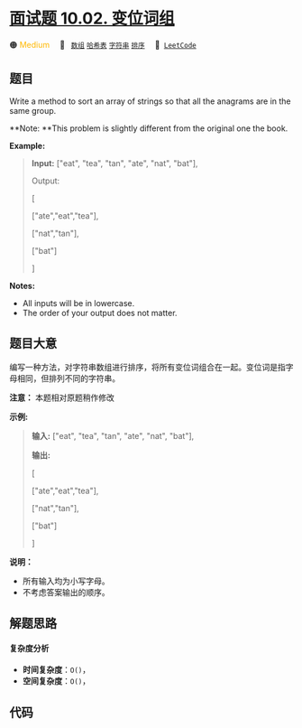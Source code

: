 # [面试题 10.02. 变位词组](https://leetcode.cn/problems/group-anagrams-lcci)

🟠 <font color=#ffb800>Medium</font>&emsp; 🔖&ensp; [`数组`](/tag/array.md) [`哈希表`](/tag/hash-table.md) [`字符串`](/tag/string.md) [`排序`](/tag/sorting.md)&emsp; 🔗&ensp;[`LeetCode`](https://leetcode.cn/problems/group-anagrams-lcci)

## 题目

Write a method to sort an array of strings so that all the anagrams are in the
same group.

**Note:  **This problem is slightly different from the original one the book.

**Example:**

> 
> 
> 
> 
> 
> **Input:** ["eat", "tea", "tan", "ate", "nat", "bat"],
> 
> Output:
> 
> [
> 
>   ["ate","eat","tea"],
> 
>   ["nat","tan"],
> 
>   ["bat"]
> 
> ]

**Notes:**

  * All inputs will be in lowercase.
  * The order of your output does not matter.


## 题目大意

编写一种方法，对字符串数组进行排序，将所有变位词组合在一起。变位词是指字母相同，但排列不同的字符串。

**注意：** 本题相对原题稍作修改

**示例:**

> 
> 
> 
> 
> 
> **输入:** ["eat", "tea", "tan", "ate", "nat", "bat"],
> 
> **输出:**
> 
> [
> 
>   ["ate","eat","tea"],
> 
>   ["nat","tan"],
> 
>   ["bat"]
> 
> ]

**说明：**

  * 所有输入均为小写字母。
  * 不考虑答案输出的顺序。


## 解题思路

#### 复杂度分析

- **时间复杂度**：`O()`，
- **空间复杂度**：`O()`，

## 代码

```javascript

```